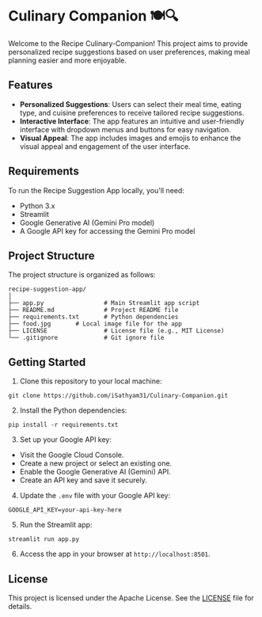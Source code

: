 # Culinary Companion 🍽️🔍
Welcome to the Recipe Culinary-Companion! This project aims to provide personalized recipe suggestions based on user preferences, making meal planning easier and more enjoyable.

## Features

- **Personalized Suggestions**: Users can select their meal time, eating type, and cuisine preferences to receive tailored recipe suggestions.
- **Interactive Interface**: The app features an intuitive and user-friendly interface with dropdown menus and buttons for easy navigation.
- **Visual Appeal**: The app includes images and emojis to enhance the visual appeal and engagement of the user interface.

## Requirements

To run the Recipe Suggestion App locally, you'll need:

- Python 3.x
- Streamlit
- Google Generative AI (Gemini Pro model)
- A Google API key for accessing the Gemini Pro model

## Project Structure

The project structure is organized as follows:
```
recipe-suggestion-app/
│
├── app.py                 # Main Streamlit app script
├── README.md              # Project README file
├── requirements.txt       # Python dependencies
├── food.jpg       # Local image file for the app
├── LICENSE                # License file (e.g., MIT License)
└── .gitignore             # Git ignore file
```

## Getting Started

1. Clone this repository to your local machine:
```
git clone https://github.com/iSathyam31/Culinary-Companion.git
```
2. Install the Python dependencies:
```
pip install -r requirements.txt
```
3. Set up your Google API key:

- Visit the Google Cloud Console.
- Create a new project or select an existing one.
- Enable the Google Generative AI (Gemini) API.
- Create an API key and save it securely.

4. Update the `.env` file with your Google API key:
```
GOOGLE_API_KEY=your-api-key-here

```

5. Run the Streamlit app:
```
streamlit run app.py
```

6. Access the app in your browser at `http://localhost:8501`.

## License
This project is licensed under the Apache License. See the [LICENSE](LICENSE) file for details.


